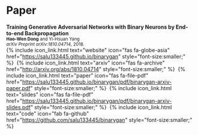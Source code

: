 # Paper

__Training Generative Adversarial Networks with Binary Neurons by End-to-end Backpropagation__<br>
<span style="font-size:smaller;">
  <b>Hao-Wen Dong</b> and Yi-Hsuan Yang<br>
  <i>arXiv Preprint arXiv:1810.04714</i>, 2018.<br>
</span>
{% include icon_link.html text="website" icon="fas fa-globe-asia" href="https://salu133445.github.io/binarygan" style="font-size:smaller;" %}&nbsp;
{% include icon_link.html text="arxiv" icon="fas fa-archive" href="http://arxiv.org/abs/1810.04714" style="font-size:smaller;" %}&nbsp;
{% include icon_link.html text="paper" icon="fas fa-file-pdf" href="https://salu133445.github.io/binarygan/pdf/binarygan-arxiv-paper.pdf" style="font-size:smaller;" %}&nbsp;
{% include icon_link.html text="slides" icon="fas fa-file-pdf" href="https://salu133445.github.io/binarygan/pdf/binarygan-arxiv-slides.pdf" style="font-size:smaller;" %}&nbsp;
{% include icon_link.html text="code" icon="fab fa-github" href="https://github.com/salu133445/binarygan" style="font-size:smaller;" %}
